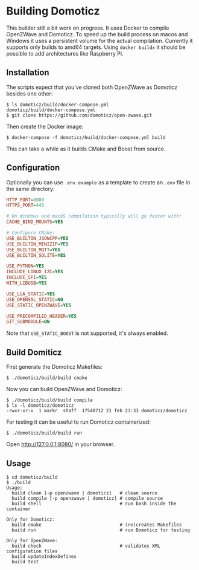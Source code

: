 # Building Domoticz

This builder still a bit work on progress. It uses Docker to compile OpenZWave and Domoticz. To speed up the build process on macos and Windows it uses a persistent volume for the actual compilation. Currently it supports only builds to amd64 targets. Using `docker buildx` it should be possible to add architectures like Raspberry Pi.



## Installation

The scripts expect that you've cloned both OpenZWave as Domoticz besides one other:

```shell
$ ls domoticz/build/docker-compose.yml
domoticz/build/docker-compose.yml
$ git clone https://github.com/domoticz/open-zwave.git
```

Then create the Docker image:

```shell
$ docker-compose -f domoticz/build/docker-compose.yml build
```

This can take a while as it builds CMake and Boost from source. 



## Configuration

Optionally you can use `.env.example` as a template to create an `.env` file in the same directory:

```ini
HTTP_PORT=8080
HTTPS_PORT=443

# On Windows and macOS compilation typically will go faster with:
CACHE_BIND_MOUNTS=YES

# Configure CMake:
USE_BUILTIN_JSONCPP=YES
USE_BUILTIN_MINIZIP=YES
USE_BUILTIN_MQTT=YES
USE_BUILTIN_SQLITE=YES

USE_PYTHON=YES
INCLUDE_LINUX_I2C=YES
INCLUDE_SPI=YES
WITH_LIBUSB=YES

USE_LUA_STATIC=YES
USE_OPENSSL_STATIC=NO
USE_STATIC_OPENZWAVE=YES

USE_PRECOMPILED_HEADER=YES
GIT_SUBMODULE=ON
```

Note that `USE_STATIC_BOOST` is not supported, it's always enabled.



## Build Domiticz

First generate the Domoticz Makefiles:

```shell
$ ./domoticz/build/build cmake
```

Now you can build OpenZWave and Domoticz:

```shell
$ ./domoticz/build/build compile
$ ls -l domoticz/domoticz
-rwxr-xr-x  1 markr  staff  17540712 21 feb 23:33 domoticz/domoticz
```

For testing it can be useful to run Domoticz containerized:

```shell
$ ./domoticz/build/build run
```

Open http://127.0.0.1:8080/ in your browser.



## Usage

```shell
$ cd domoticz/build 
$ ./build
Usage:
  build clean [-p openzwave | domoticz]   # clean source
  build compile [-p openzwave | domoticz] # compile source
  build shell                             # run bash inside the container

Only for Domoticz:
  build cmake                             # (re)creates Makefiles
  build run                               # run Domoticz for testing

Only for OpenZWave:
  build check                             # validates XML configuration files
  build updateIndexDefines
  build test
```

